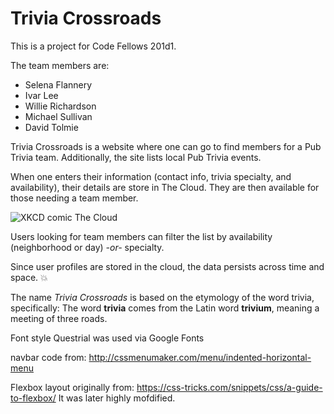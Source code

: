 # Trivia Crossroads

This is a project for Code Fellows 201d1.

The team members are:

- Selena Flannery
- Ivar Lee
- Willie Richardson
- Michael Sullivan
- David Tolmie


Trivia Crossroads is a website where one can go to find members for a Pub Trivia team. Additionally, the site lists local Pub Trivia events.

When one enters their information (contact info, trivia specialty, and availability), their details are store in The Cloud. They are then available for those needing a team member.

![XKCD comic The Cloud](http://imgs.xkcd.com/comics/the_cloud.png)

Users looking for team members can filter the list by availability (neighborhood or day) *-or-* specialty.

Since user profiles are stored in the cloud, the data persists across time and space. :boom:

The name *Trivia Crossroads* is based on the etymology of the word trivia, specifically: The word **trivia** comes from the Latin word **trivium**, meaning a meeting of three roads.


Font style Questrial was used via Google Fonts

navbar code from: http://cssmenumaker.com/menu/indented-horizontal-menu

Flexbox layout originally from: https://css-tricks.com/snippets/css/a-guide-to-flexbox/ It was later highly mofdified.

